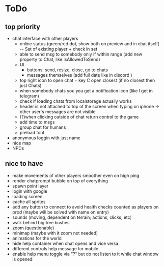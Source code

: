 # ToDo

## top priority

- chat interface with other players
  - online status (green/red dot, show both on preview and in chat itself) -- Set of existing player + check in set
  - able to send msg to somebody only if within range (add new property to Chat, like isAllowedToSend)
  - UI
    - buttons: send, resize, close, go to chats
    - messages themselves (add full date like in discord )
  - top right icon to open chat + key C open closest (if no closest then just Chats)
  - when somebody chats you you get a notification icon (like I get in telegram)
  - check if loading chats from localstorage actually works
  - header is not attached to top of the screen when typing on iphone -> other user's messages are not visible
  - (?)when clicking outside of chat return control to the game
  - add time to msgs
  - group chat for humans
  - preload font
- anonymous loggin with just name
- nice map
- NPCs

## nice to have

- make movements of other players smoother even on high ping
- render chatprompt bubble on top of everything
- spawn point layer
- login with google
- loading screen
- cache all sprites
- add any button to connect to avoid health checks counted as players on prod (maybe will be solved with name on entry)
- sounds (moving, dependent on terrain; actions, clicks, etc)
- walk behind big tree bushes
- zoom (questionable)
- minimap (maybe with it zoom not needed)
- animations for the world
- hide help container when chat opens and vice versa
- different controls help message for mobile
- enable help menu toggle via "?" but do not listen to it while chat window is opened
